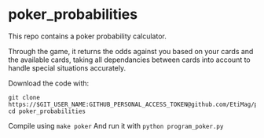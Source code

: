 # poker_probabilities

This repo contains a poker probability calculator.

Through the game, it returns the odds against you based on your cards and the available cards, taking all dependancies between cards into account to handle special situations accurately.

Download the code with:
```
git clone https://$GIT_USER_NAME:GITHUB_PERSONAL_ACCESS_TOKEN@github.com/EtiMag/poker_probabilities
cd poker_probabilities
```
Compile using `make poker`
And run it with `python program_poker.py`
